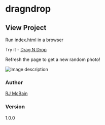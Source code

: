 # dragndrop

## View Project

Run index.html in a browser

Try it - [Drag N Drop](http://www.rjmcbain.com/dragndrop/index.html)

Refresh the page to get a new random photo!

![Image description](https://i.imgur.com/TeiYQOH.png)

### Author

[RJ McBain](http://www.rjmcbain.com)

### Version

1.0.0

